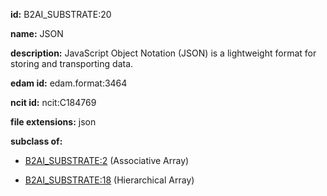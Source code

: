 **id:** B2AI_SUBSTRATE:20

**name:** JSON

**description:** JavaScript Object Notation (JSON) is a lightweight format for storing and transporting data.

**edam id:** edam.format:3464

**ncit id:** ncit:C184769

**file extensions:** json

**subclass of:**

- [B2AI_SUBSTRATE:2](../substrates/associative-array.markdown) (Associative Array)

- [B2AI_SUBSTRATE:18](../substrates/hierarchical-array.markdown) (Hierarchical Array)
